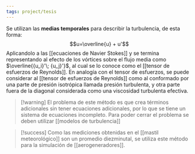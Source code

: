 ```yaml
---
tags: project/tesis
---
```

Se utilizan las **medias temporales** para describir la turbulencia, de esta forma:
$$u=\overline{u} + u'$$
Aplicandolo a las [[ecuaciones de Navier Stokes]] y se termina representando al efecto de los vórtices sobre el flujo media como $\overline{{u_i}'\; {u_j}'}$, al cual se lo conoce como el [[tensor de esfuerzos de Reynolds]].
	En analogía con el tensor de esfuerzos, se puede considerar al [[tensor de esfuerzos de Reynolds]] como al conformado por una parte de presión isotrópica llamada presión turbulenta, y otra parte fuera de la diagonal considerada como una viscosidad turbulenta efectiva.
>[!warning] El problema de este método es que crea términos adicionales sin tener ecuaciones adicionales, por lo que se tiene un sistema de ecuaciones incompleto. Para poder cerrar el problema se deben utilizar [[modelos de turbulencia]]

>[!success] Como las mediciones obtenidas en el [[mastil meteorológico]] son un promedio diezminutal, se utiliza este método para la simulación de [[aerogeneradores]].
